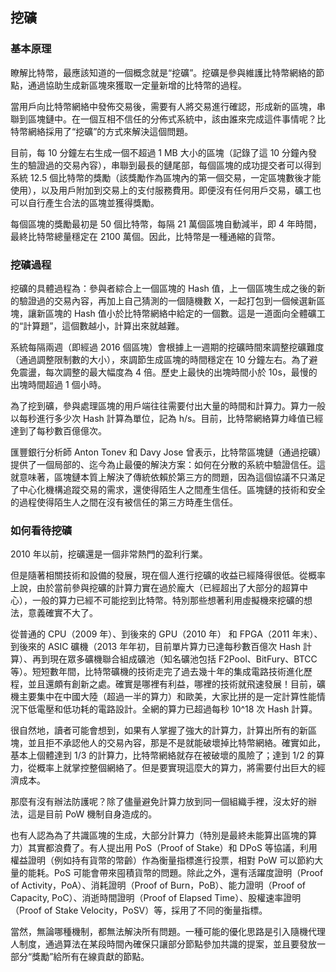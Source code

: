 ## 挖礦

### 基本原理

瞭解比特幣，最應該知道的一個概念就是“挖礦”。挖礦是參與維護比特幣網絡的節點，通過協助生成新區塊來獲取一定量新增的比特幣的過程。

當用戶向比特幣網絡中發佈交易後，需要有人將交易進行確認，形成新的區塊，串聯到區塊鏈中。在一個互相不信任的分佈式系統中，該由誰來完成這件事情呢？比特幣網絡採用了“挖礦”的方式來解決這個問題。

目前，每 10 分鐘左右生成一個不超過 1 MB 大小的區塊（記錄了這 10 分鐘內發生的驗證過的交易內容），串聯到最長的鏈尾部，每個區塊的成功提交者可以得到系統 12.5 個比特幣的獎勵（該獎勵作為區塊內的第一個交易，一定區塊數後才能使用），以及用戶附加到交易上的支付服務費用。即便沒有任何用戶交易，礦工也可以自行產生合法的區塊並獲得獎勵。

每個區塊的獎勵最初是 50 個比特幣，每隔 21 萬個區塊自動減半，即 4 年時間，最終比特幣總量穩定在 2100 萬個。因此，比特幣是一種通縮的貨幣。

### 挖礦過程

挖礦的具體過程為：參與者綜合上一個區塊的 Hash 值，上一個區塊生成之後的新的驗證過的交易內容，再加上自己猜測的一個隨機數 X，一起打包到一個候選新區塊，讓新區塊的 Hash 值小於比特幣網絡中給定的一個數。這是一道面向全體礦工的“計算題”，這個數越小，計算出來就越難。

系統每隔兩週（即經過 2016 個區塊）會根據上一週期的挖礦時間來調整挖礦難度（通過調整限制數的大小），來調節生成區塊的時間穩定在 10 分鐘左右。為了避免震盪，每次調整的最大幅度為 4 倍。歷史上最快的出塊時間小於 10s，最慢的出塊時間超過 1 個小時。

為了挖到礦，參與處理區塊的用戶端往往需要付出大量的時間和計算力。算力一般以每秒進行多少次 Hash 計算為單位，記為 h/s。目前，比特幣網絡算力峰值已經達到了每秒數百億億次。


匯豐銀行分析師 Anton Tonev 和 Davy Jose 曾表示，比特幣區塊鏈（通過挖礦）提供了一個局部的、迄今為止最優的解決方案：如何在分散的系統中驗證信任。這就意味著，區塊鏈本質上解決了傳統依賴於第三方的問題，因為這個協議不只滿足了中心化機構追蹤交易的需求，還使得陌生人之間產生信任。區塊鏈的技術和安全的過程使得陌生人之間在沒有被信任的第三方時產生信任。

### 如何看待挖礦

2010 年以前，挖礦還是一個非常熱門的盈利行業。

但是隨著相關技術和設備的發展，現在個人進行挖礦的收益已經降得很低。從概率上說，由於當前參與挖礦的計算力實在過於龐大（已經超出了大部分的超算中心），一般的算力已經不可能挖到比特幣。特別那些想著利用虛擬機來挖礦的想法，意義確實不大了。

從普通的 CPU（2009 年）、到後來的 GPU（2010 年） 和 FPGA（2011 年末）、到後來的 ASIC 礦機（2013 年年初，目前單片算力已達每秒數百億次 Hash 計算）、再到現在眾多礦機聯合組成礦池（知名礦池包括 F2Pool、BitFury、BTCC 等）。短短數年間，比特幣礦機的技術走完了過去幾十年的集成電路技術進化歷程，並且還頗有創新之處。確實是哪裡有利益，哪裡的技術就飛速發展！目前，礦機主要集中在中國大陸（超過一半的算力）和歐美，大家比拼的是一定計算性能情況下低電壓和低功耗的電路設計。全網的算力已超過每秒 10^18 次 Hash 計算。

很自然地，讀者可能會想到，如果有人掌握了強大的計算力，計算出所有的新區塊，並且拒不承認他人的交易內容，那是不是就能破壞掉比特幣網絡。確實如此，基本上個體達到 1/3 的計算力，比特幣網絡就存在被破壞的風險了；達到 1/2 的算力，從概率上就掌控整個網絡了。但是要實現這麼大的算力，將需要付出巨大的經濟成本。

那麼有沒有辦法防護呢？除了儘量避免計算力放到同一個組織手裡，沒太好的辦法，這是目前 PoW 機制自身造成的。

也有人認為為了共識區塊的生成，大部分計算力（特別是最終未能算出區塊的算力）其實都浪費了。有人提出用 PoS（Proof of Stake）和 DPoS 等協議，利用權益證明（例如持有貨幣的幣齡）作為衡量指標進行投票，相對 PoW 可以節約大量的能耗。PoS 可能會帶來囤積貨幣的問題。除此之外，還有活躍度證明（Proof of Activity，PoA）、消耗證明（Proof of Burn，PoB）、能力證明（Proof of Capacity, PoC）、消逝時間證明（Proof of Elapsed Time）、股權速率證明（Proof of Stake Velocity，PoSV）等，採用了不同的衡量指標。

當然，無論哪種機制，都無法解決所有問題。一種可能的優化思路是引入隨機代理人制度，通過算法在某段時間內確保只讓部分節點參加共識的提案，並且要發放一部分“獎勵”給所有在線貢獻的節點。

